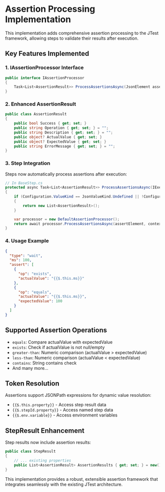 # Assertion Processing Implementation

This implementation adds comprehensive assertion processing to the JTest framework, allowing steps to validate their results after execution.

## Key Features Implemented

### 1. IAssertionProcessor Interface
```csharp
public interface IAssertionProcessor
{
    Task<List<AssertionResult>> ProcessAssertionsAsync(JsonElement assertArray, IExecutionContext context);
}
```

### 2. Enhanced AssertionResult
```csharp
public class AssertionResult
{
    public bool Success { get; set; }
    public string Operation { get; set; } = "";
    public string Description { get; set; } = "";
    public object? ActualValue { get; set; }
    public object? ExpectedValue { get; set; }
    public string ErrorMessage { get; set; } = "";
}
```

### 3. Step Integration
Steps now automatically process assertions after execution:

```csharp
// In BaseStep.cs
protected async Task<List<AssertionResult>> ProcessAssertionsAsync(IExecutionContext context)
{
    if (Configuration.ValueKind == JsonValueKind.Undefined || !Configuration.TryGetProperty("assert", out var assertElement))
    {
        return new List<AssertionResult>();
    }

    var processor = new DefaultAssertionProcessor();
    return await processor.ProcessAssertionsAsync(assertElement, context);
}
```

### 4. Usage Example

```json
{
  "type": "wait",
  "ms": 100,
  "assert": [
    {
      "op": "exists",
      "actualValue": "{{$.this.ms}}"
    },
    {
      "op": "equals", 
      "actualValue": "{{$.this.ms}}",
      "expectedValue": 100
    }
  ]
}
```

## Supported Assertion Operations

- `equals`: Compare actualValue with expectedValue
- `exists`: Check if actualValue is not null/empty
- `greater-than`: Numeric comparison (actualValue > expectedValue)
- `less-than`: Numeric comparison (actualValue < expectedValue)
- `contains`: String contains check
- And many more...

## Token Resolution

Assertions support JSONPath expressions for dynamic value resolution:
- `{{$.this.property}}` - Access step result data
- `{{$.stepId.property}}` - Access named step data
- `{{$.env.variable}}` - Access environment variables

## StepResult Enhancement

Step results now include assertion results:

```csharp
public class StepResult
{
    // ... existing properties
    public List<AssertionResult> AssertionResults { get; set; } = new();
}
```

This implementation provides a robust, extensible assertion framework that integrates seamlessly with the existing JTest architecture.
